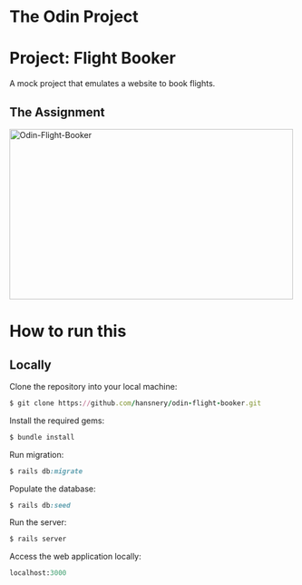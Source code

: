 # The Odin Project
# Project: Flight Booker
A mock project that emulates a website to book flights.
## The Assignment
<p float = 'left'>
  <img src="https://user-images.githubusercontent.com/19158296/208351198-58169349-08af-460b-bc28-23f58c1b4b97.jpg" alt="Odin-Flight-Booker" width="500" height="300">
</p>

# How to run this

## Locally
Clone the repository into your local machine:

```ruby
$ git clone https://github.com/hansnery/odin-flight-booker.git
```

Install the required gems:

```ruby
$ bundle install
```

Run migration:

```ruby
$ rails db:migrate
```

Populate the database:

```ruby
$ rails db:seed
```

Run the server:

```ruby
$ rails server
```

Access the web application locally:

```ruby
localhost:3000
```
